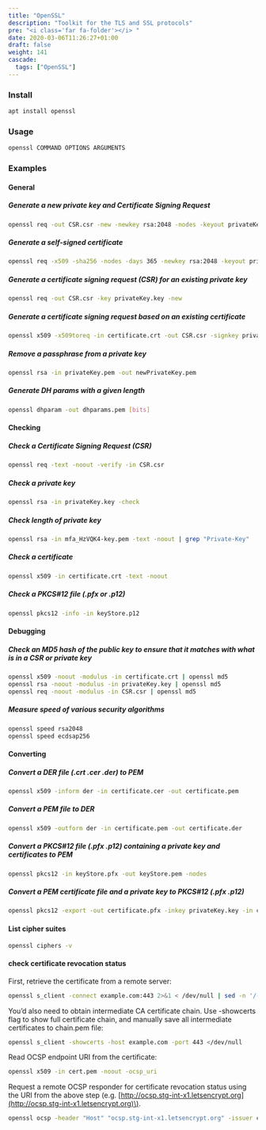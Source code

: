 ```yaml
---
title: "OpenSSL"
description: "Toolkit for the TLS and SSL protocols"
pre: "<i class='far fa-folder'></i> "
date: 2020-03-06T11:26:27+01:00
draft: false
weight: 141
cascade:
  tags: ["OpenSSL"]
---
```


### Install

```bash
apt install openssl
```

### Usage

```bash
openssl COMMAND OPTIONS ARGUMENTS
```

### Examples

#### General

##### Generate a new private key and Certificate Signing Request

```bash
openssl req -out CSR.csr -new -newkey rsa:2048 -nodes -keyout privateKey.key
```

##### Generate a self-signed certificate

```bash
openssl req -x509 -sha256 -nodes -days 365 -newkey rsa:2048 -keyout privateKey.key -out certificate.crt
```

##### Generate a certificate signing request \(CSR\) for an existing private key

```bash
openssl req -out CSR.csr -key privateKey.key -new
```

##### Generate a certificate signing request based on an existing certificate

```bash
openssl x509 -x509toreq -in certificate.crt -out CSR.csr -signkey privateKey.key
```

##### Remove a passphrase from a private key

```bash
openssl rsa -in privateKey.pem -out newPrivateKey.pem
```

##### Generate DH params with a given length

```bash
openssl dhparam -out dhparams.pem [bits]
```

#### Checking

##### Check a Certificate Signing Request \(CSR\)

```bash
openssl req -text -noout -verify -in CSR.csr
```

##### Check a private key

```bash
openssl rsa -in privateKey.key -check
```

##### Check length of private key

```bash
openssl rsa -in mfa_HzVQK4-key.pem -text -noout | grep "Private-Key"
```

##### Check a certificate

```bash
openssl x509 -in certificate.crt -text -noout
```

##### Check a PKCS\#12 file \(.pfx or .p12\)

```bash
openssl pkcs12 -info -in keyStore.p12
```

#### Debugging

##### Check an MD5 hash of the public key to ensure that it matches with what is in a CSR or private key

```bash
openssl x509 -noout -modulus -in certificate.crt | openssl md5
openssl rsa -noout -modulus -in privateKey.key | openssl md5
openssl req -noout -modulus -in CSR.csr | openssl md5
```

##### Measure speed of various security algorithms

```bash
openssl speed rsa2048
openssl speed ecdsap256
```

#### Converting

##### Convert a DER file \(.crt .cer .der\) to PEM

```bash
openssl x509 -inform der -in certificate.cer -out certificate.pem
```

##### Convert a PEM file to DER

```bash
openssl x509 -outform der -in certificate.pem -out certificate.der
```

##### Convert a PKCS\#12 file \(.pfx .p12\) containing a private key and certificates to PEM

```bash
openssl pkcs12 -in keyStore.pfx -out keyStore.pem -nodes
```

##### Convert a PEM certificate file and a private key to PKCS\#12 \(.pfx .p12\)

```bash
openssl pkcs12 -export -out certificate.pfx -inkey privateKey.key -in certificate.crt -certfile CACert.crt
```

#### List cipher suites

```bash
openssl ciphers -v
```

#### check certificate revocation status

First, retrieve the certificate from a remote server:

```bash
openssl s_client -connect example.com:443 2>&1 < /dev/null | sed -n '/-----BEGIN/,/-----END/p' > cert.pem
```

You’d also need to obtain intermediate CA certificate chain. Use -showcerts flag to show full certificate chain, and manually save all intermediate certificates to chain.pem file:

```bash
openssl s_client -showcerts -host example.com -port 443 </dev/null
```

Read OCSP endpoint URI from the certificate:

```bash
openssl x509 -in cert.pem -noout -ocsp_uri
```

Request a remote OCSP responder for certificate revocation status using the URI from the above step \(e.g. [http://ocsp.stg-int-x1.letsencrypt.org](http://ocsp.stg-int-x1.letsencrypt.org)\).

```bash
openssl ocsp -header "Host" "ocsp.stg-int-x1.letsencrypt.org" -issuer chain.pem -VAfile chain.pem -cert cert.pem -text -url http://ocsp.stg-int-x1.letsencrypt.org
```
